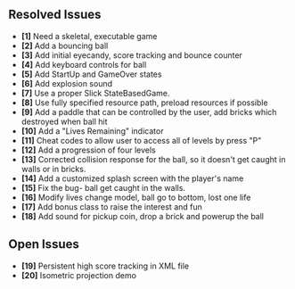 ## Resolved Issues ##

- **[1]** Need a skeletal, executable game
- **[2]** Add a bouncing ball
- **[3]** Add initial eyecandy, score tracking and bounce counter
- **[4]** Add keyboard controls for ball
- **[5]** Add StartUp and GameOver states
- **[6]** Add explosion sound
- **[7]** Use a proper Slick StateBasedGame.
- **[8]** Use fully specified resource path, preload resources if possible
- **[9]** Add a paddle that can be controlled by the user, add bricks which destroyed when ball hit
- **[10]** Add a "Lives Remaining" indicator
- **[11]** Cheat codes to allow user to access all of levels by press "P"
- **[12]** Add a progression of four levels
- **[13]** Corrected collision response for the ball, so it doesn't get caught in walls or in bricks.
- **[14]** Add a customized splash screen with the player's name
- **[15]** Fix the bug- ball get caught in the walls.
- **[16]** Modify lives change model, ball go to bottom, lost one life
- **[17]** Add bonus class to raise the interest and fun
- **[18]** Add sound for pickup coin, drop a brick and powerup the ball

## Open Issues ##
- **[19]** Persistent high score tracking in XML file
- **[20]** Isometric projection demo
